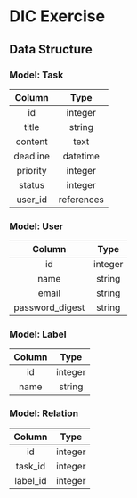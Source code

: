 # DIC Exercise
## Data Structure
### Model: Task
| Column | Type |
|:---:|:---:|
|id| integer|
| title | string |
| content |text |
| deadline | datetime |
| priority | integer |
| status | integer |
| user_id | references|

### Model: User
| Column | Type |
|:---:|:---:|
| id | integer |
| name | string |
| email |string |
| password_digest | string |

### Model: Label
| Column | Type |
|:---:|:---:|
| id | integer |
| name | string |

### Model: Relation
| Column | Type |
|:---:|:---:|
| id | integer |
| task_id | integer |
| label_id | integer |